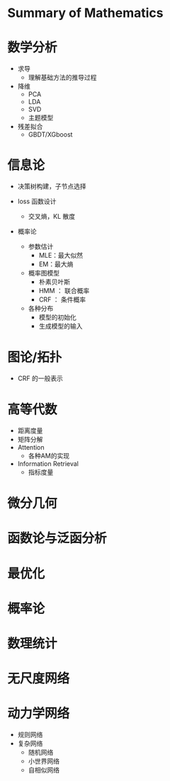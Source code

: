 # Summary of Mathematics



# 数学分析

- 求导
  - 理解基础方法的推导过程
- 降维
  - PCA
  - LDA
  - SVD
  - 主题模型
- 残差拟合
  - GBDT/XGboost

# 信息论

- 决策树构建，子节点选择
- loss 函数设计
  - 交叉熵，KL 散度

- 概率论
  - 参数估计
    - MLE：最大似然
    - EM：最大熵
  - 概率图模型
    - 朴素贝叶斯
    - HMM ： 联合概率
    - CRF ： 条件概率
  - 各种分布
    - 模型的初始化
    - 生成模型的输入

# 图论/拓扑

- CRF 的一般表示

# 高等代数

- 距离度量
- 矩阵分解
- Attention
  - 各种AM的实现
- Information Retrieval
  - 指标度量

# 微分几何

# 函数论与泛函分析

# 最优化

# 概率论

# 数理统计

# 无尺度网络

# 动力学网络

+ 规则网络
+ 复杂网络
	+ 随机网络
	+ 小世界网络
	+ 自相似网络
